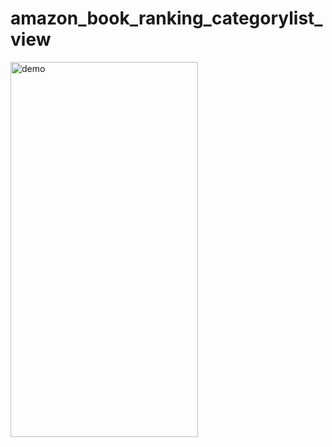 # amazon_book_ranking_categorylist_view

<img src="https://github.com/shige-ta/amazon_book_ranking_categorylist_view/blob/main/image.gif?raw=true" width="300" height="600" alt="demo">

